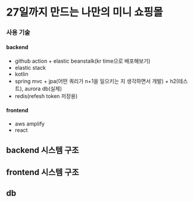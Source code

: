 # 27일까지 만드는 나만의 미니 쇼핑몰

### 사용 기술
#### backend
- github action + elastic beanstalk(kr time으로 배포해보기)
- elastic stack
- kotlin
- spring mvc + jpa(어떤 쿼리가 n+1을 일으키는 지 생각하면서 개발) + h2(테스트), aurora db(실제) 
- redis(refesh token 저장용)
#### frontend
- aws amplify
- react

## backend 시스템 구조

## frontend 시스템 구조

## db
